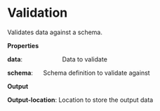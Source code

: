 # Validation

Validates data against a schema.

 **Properties**
 

**data**:                       Data to validate

**schema**:                 Schema definition to validate against

 **Output**
 

**Output-location**: Location to store the output data